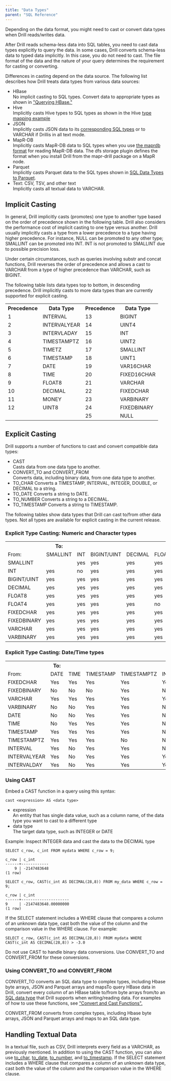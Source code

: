 ```yaml
---
title: "Data Types"
parent: "SQL Reference"
---
```

Depending on the data format, you might need to cast or convert data types when Drill reads/writes data.

After Drill reads schema-less data into SQL tables, you need to cast data types explicitly to query the data. In some cases, Drill converts schema-less data to typed data implicitly. In this case, you do not need to cast. The file format of the data and the nature of your query determines the requirement for casting or converting. 

Differences in casting depend on the data source. The following list describes how Drill treats data types from various data sources:

* HBase  
  No implicit casting to SQL types. Convert data to appropriate types as shown in ["Querying HBase."](/docs/querying-hbase/)
* Hive  
  Implicitly casts Hive types to SQL types as shown in the Hive [type mapping example](/docs/hive-to-drill-data-type-mapping#type-mapping-example)
* JSON  
  Implicitly casts JSON data to its [corresponding SQL types](/docs/json-data-model#data-type-mapping) or to VARCHAR if Drillis in all text mode. 
* MapR-DB  
  Implicitly casts MapR-DB data to SQL types when you use [the maprdb format](/docs/mapr-db-format) for reading MapR-DB data. The dfs storage plugin defines the format when you install Drill from the mapr-drill package on a MapR node.
* Parquet  
  Implicitly casts Parquet data to the SQL types shown in [SQL Data Types to Parquet](/docs/parquet-format/sql-data-types-to-parquet). 
* Text: CSV, TSV, and other text  
  Implicitly casts all textual data to VARCHAR.

## Implicit Casting


In general, Drill implicitly casts (promotes) one type to another type based on the order of precedence shown in the following table. Drill also considers the performance cost of implicit casting to one type versus another. Drill usually implicitly casts a type from a lower precedence to a type having higher precedence. For instance, NULL can be promoted to any other type; SMALLINT can be promoted into INT. INT is not promoted to SMALLINT due to possible precision loss.

Under certain circumstances, such as queries involving  substr and concat functions, Drill reverses the order of precedence and allows a cast to VARCHAR from a type of higher precedence than VARCHAR, such as BIGINT. 

The following table lists data types top to bottom, in descending precedence. Drill implicitly casts to more data types than are currently supported for explicit casting.

<table>
  <tr>
    <th>Precedence</th>
    <th>Data Type</th>
    <th>Precedence</th>
    <th>Data Type</th>
  </tr>
  <tr>
    <td>1</td>
    <td>INTERVAL</td>
    <td>13</td>
    <td>BIGINT</td>
  </tr>
  <tr>
    <td>2</td>
    <td>INTERVALYEAR</td>
    <td>14</td>
    <td>UINT4</td>
  </tr>
  <tr>
    <td>3</td>
    <td>INTERVLADAY</td>
    <td>15</td>
    <td>INT</td>
  </tr>
  <tr>
    <td>4</td>
    <td>TIMESTAMPTZ</td>
    <td>16</td>
    <td>UINT2</td>
  </tr>
  <tr>
    <td>5</td>
    <td>TIMETZ</td>
    <td>17</td>
    <td>SMALLINT</td>
  </tr>
  <tr>
    <td>6</td>
    <td>TIMESTAMP</td>
    <td>18</td>
    <td>UINT1</td>
  </tr>
  <tr>
    <td>7</td>
    <td>DATE</td>
    <td>19</td>
    <td>VAR16CHAR</td>
  </tr>
  <tr>
    <td>8</td>
    <td>TIME</td>
    <td>20</td>
    <td>FIXED16CHAR</td>
  </tr>
  <tr>
    <td>9</td>
    <td>FLOAT8</td>
    <td>21</td>
    <td>VARCHAR</td>
  </tr>
  <tr>
    <td>10</td>
    <td>DECIMAL</td>
    <td>22</td>
    <td>FIXEDCHAR</td>
  </tr>
  <tr>
    <td>11</td>
    <td>MONEY</td>
    <td>23</td>
    <td>VARBINARY</td>
  </tr>
  <tr>
    <td>12</td>
    <td>UINT8</td>
    <td>24</td>
    <td>FIXEDBINARY</td>
  </tr>
  <tr>
    <td></td>
    <td></td>
    <td>25</td>
    <td>NULL</td>
  </tr>
</table>

## Explicit Casting

Drill supports a number of functions to cast and convert compatible data types:

* CAST  
  Casts data from one data type to another.
* CONVERT_TO and CONVERT_FROM  
  Converts data, including binary data, from one data type to another.
* TO_CHAR
  Converts a TIMESTAMP, INTERVAL, INTEGER, DOUBLE, or DECIMAL to a string.
* TO_DATE
  Converts a string to DATE.
* TO_NUMBER
  Converts a string to a DECIMAL.
* TO_TIMESTAMP
  Converts a string to TIMESTAMP.

The following tables show data types that Drill can cast to/from other data types. Not all types are available for explicit casting in the current release.

### Explicit Type Casting: Numeric and Character types

<table>
  <tr>
    <th></th>
    <th>To:</th>
    <th></th>
    <th></th>
    <th></th>
    <th></th>
    <th></th>
    <th></th>
    <th></th>
    <th></th>
    <th></th>
  </tr>
  <tr>
    <td>From:</td>
    <td>SMALLINT</td>
    <td>INT</td>
    <td>BIGINT/UINT</td>
    <td>DECIMAL</td>
    <td>FLOAT4</td>
    <td>FLOAT8</td>
    <td>FIXEDCHAR</td>
    <td>FIXEDBINARY</td>
    <td>VARCHAR</td>
    <td>VARBINARY</td>
  </tr>
  <tr>
    <td>SMALLINT</td>
    <td></td>
    <td>yes</td>
    <td>yes</td>
    <td>yes</td>
    <td>yes</td>
    <td>yes</td>
    <td>yes</td>
    <td>yes</td>
    <td>yes</td>
    <td>yes</td>
  </tr>
  <tr>
    <td>INT</td>
    <td>yes</td>
    <td>no</td>
    <td>yes</td>
    <td>yes</td>
    <td>yes</td>
    <td>yes</td>
    <td>yes</td>
    <td>yes</td>
    <td>yes</td>
    <td>yes</td>
  </tr>
  <tr>
    <td>BIGINT/UINT</td>
    <td>yes</td>
    <td>yes</td>
    <td>yes</td>
    <td>yes</td>
    <td>yes</td>
    <td>yes</td>
    <td>yes</td>
    <td>yes</td>
    <td>yes</td>
    <td>yes</td>
  </tr>
  <tr>
    <td>DECIMAL</td>
    <td>yes</td>
    <td>yes</td>
    <td>yes</td>
    <td>yes</td>
    <td>yes</td>
    <td>yes</td>
    <td>yes</td>
    <td>yes</td>
    <td>yes</td>
    <td>yes</td>
  </tr>
  <tr>
    <td>FLOAT8</td>
    <td>yes</td>
    <td>yes</td>
    <td>yes</td>
    <td>yes</td>
    <td>yes</td>
    <td>no</td>
    <td>yes</td>
    <td>no</td>
    <td>yes</td>
    <td>no</td>
  </tr>
  <tr>
    <td>FLOAT4</td>
    <td>yes</td>
    <td>yes</td>
    <td>yes</td>
    <td>yes</td>
    <td>no</td>
    <td>no</td>
    <td>yes</td>
    <td>no</td>
    <td>yes</td>
    <td>no</td>
  </tr>
  <tr>
    <td>FIXEDCHAR</td>
    <td>yes</td>
    <td>yes</td>
    <td>yes</td>
    <td>yes</td>
    <td>yes</td>
    <td>yes</td>
    <td>no</td>
    <td>yes</td>
    <td>yes</td>
    <td>yes</td>
  </tr>
  <tr>
    <td>FIXEDBINARY</td>
    <td>yes</td>
    <td>yes</td>
    <td>yes</td>
    <td>yes</td>
    <td>yes</td>
    <td>yes</td>
    <td>no</td>
    <td>no</td>
    <td>yes</td>
    <td>yes</td>
  </tr>
  <tr>
    <td>VARCHAR</td>
    <td>yes</td>
    <td>yes</td>
    <td>yes</td>
    <td>yes</td>
    <td>yes</td>
    <td>yes</td>
    <td>yes</td>
    <td>yes</td>
    <td>no</td>
    <td>yes</td>
  </tr>
  <tr>
    <td>VARBINARY</td>
    <td>yes</td>
    <td>yes</td>
    <td>yes</td>
    <td>yes</td>
    <td>yes</td>
    <td>yes</td>
    <td>no</td>
    <td>yes</td>
    <td>yes</td>
    <td>no</td>
  </tr>
</table>

### Explicit Type Casting: Date/Time types

<table>
  <tr>
    <th></th>
    <th>To:</th>
    <th></th>
    <th></th>
    <th></th>
    <th></th>
    <th></th>
    <th></th>
  </tr>
  <tr>
    <td>From:</td>
    <td>DATE</td>
    <td>TIME</td>
    <td>TIMESTAMP</td>
    <td>TIMESTAMPTZ</td>
    <td>INTERVAL</td>
    <td>INTERVALYEAR</td>
    <td>INTERVALDAY</td>
  </tr>
  <tr>
    <td>FIXEDCHAR</td>
    <td>Yes</td>
    <td>Yes</td>
    <td>Yes</td>
    <td>Yes</td>
    <td>Yes</td>
    <td>Yes</td>
    <td>Yes</td>
  </tr>
  <tr>
    <td>FIXEDBINARY</td>
    <td>No</td>
    <td>No</td>
    <td>No</td>
    <td>Yes</td>
    <td>No</td>
    <td>No</td>
    <td>No</td>
  </tr>
  <tr>
    <td>VARCHAR</td>
    <td>Yes</td>
    <td>Yes</td>
    <td>Yes</td>
    <td>Yes</td>
    <td>Yes</td>
    <td>Yes</td>
    <td>Yes</td>
  </tr>
  <tr>
    <td>VARBINARY</td>
    <td>No</td>
    <td>No</td>
    <td>Yes</td>
    <td>Yes</td>
    <td>No</td>
    <td>No</td>
    <td>No</td>
  </tr>
  <tr>
    <td>DATE</td>
    <td>No</td>
    <td>No</td>
    <td>Yes</td>
    <td>Yes</td>
    <td>No</td>
    <td>No</td>
    <td>No</td>
  </tr>
  <tr>
    <td>TIME</td>
    <td>No</td>
    <td>Yes</td>
    <td>Yes</td>
    <td>Yes</td>
    <td>No</td>
    <td>No</td>
    <td>No</td>
  </tr>
  <tr>
    <td>TIMESTAMP</td>
    <td>Yes</td>
    <td>Yes</td>
    <td>Yes</td>
    <td>Yes</td>
    <td>No</td>
    <td>No</td>
    <td>No</td>
  </tr>
  <tr>
    <td>TIMESTAMPTZ</td>
    <td>Yes</td>
    <td>Yes</td>
    <td>Yes</td>
    <td>No</td>
    <td>No</td>
    <td>No</td>
    <td>No</td>
  </tr>
  <tr>
    <td>INTERVAL</td>
    <td>Yes</td>
    <td>No</td>
    <td>Yes</td>
    <td>Yes</td>
    <td>No</td>
    <td>Yes</td>
    <td>Yes</td>
  </tr>
  <tr>
    <td>INTERVALYEAR</td>
    <td>Yes</td>
    <td>No</td>
    <td>Yes</td>
    <td>Yes</td>
    <td>Yes</td>
    <td>No</td>
    <td>Yes</td>
  </tr>
  <tr>
    <td>INTERVALDAY</td>
    <td>Yes</td>
    <td>No</td>
    <td>Yes</td>
    <td>Yes</td>
    <td>Yes</td>
    <td>Yes</td>
    <td>No</td>
  </tr>
</table>

### Using CAST

Embed a CAST function in a query using this syntax:

    cast <expression> AS <data type> 

* expression  
  An entity that has single data value, such as a column name, of the data type you want to cast to a different type
* data type  
  The target data type, such as INTEGER or DATE

Example: Inspect INTEGER data and cast the data to the DECIMAL type

    SELECT c_row, c_int FROM mydata WHERE c_row = 9;

    c_row | c_int
    ------+------------
        9 | -2147483648
    (1 row)

    SELECT c_row, CAST(c_int AS DECIMAL(28,8)) FROM my_data WHERE c_row = 9;

    c_row | c_int
    ------+---------------------
    9     | -2147483648.00000000
    (1 row)

If the SELECT statement includes a WHERE clause that compares a column of an unknown data type, cast both the value of the column and the comparison value in the WHERE clause. For example:

    SELECT c_row, CAST(c_int AS DECIMAL(28,8)) FROM mydata WHERE CAST(c_int AS CECIMAL(28,8)) > -3.0

Do not use CAST to handle binary data conversions. Use CONVERT_TO and CONVERT_FROM for these conversions.

### Using CONVERT_TO and CONVERT_FROM

CONVERT_TO converts an SQL data type to complex types, including Hbase byte arrays, JSON and Parquet arrays and mapsTo query HBase data in Drill, convert every column of an HBase table to/from byte arrays from/to an [SQL data type](/docs/data-types/) that Drill supports when writing/reading data. For examples of how to use these functions, see ["Convert and Cast Functions".](/docs/sql-functions#convert-and-cast-functions)

CONVERT_FROM converts from complex types, including Hbase byte arrays, JSON and Parquet arrays and maps to an SQL data type.

## Handling Textual Data
In a textual file, such as CSV, Drill interprets every field as a VARCHAR, as previously mentioned. In addition to using the CAST function, you can also use [to_char](link), [to_date](line), [to_number](link), and [to_timestamp](link). If the SELECT statement includes a WHERE clause that compares a column of an unknown data type, cast both the value of the column and the comparison value in the WHERE clause.
